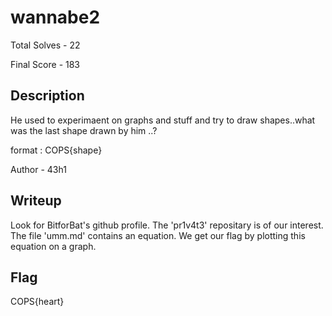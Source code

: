 # wannabe2

Total Solves - 22

Final Score - 183

## Description

He used to experimaent on graphs and stuff and try to draw shapes..what was the last shape drawn by him ..?

format : COPS{shape}

Author - 43h1

## Writeup

Look for BitforBat's github profile. The 'pr1v4t3' repositary is of our interest. The file 'umm.md' contains an equation. We get our flag by plotting this equation on a graph.

## Flag

COPS{heart}
